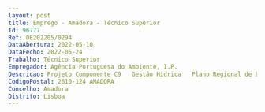 ```yaml
--- 
layout: post
title: Emprego - Amadora - Técnico Superior
Id: 96777
Ref: OE202205/0294
DataAbertura: 2022-05-10
DataFecho: 2022-05-24
Trabalho: Técnico Superior
Empregador: Agência Portuguesa do Ambiente, I.P.
Descricao: Projeto Componente C9   Gestão Hídrica   Plano Regional de Eficiência Hídrica do Algarve
CodigoPostal: 2610-124 AMADORA
Concelho: Amadora
Distrito: Lisboa
--- 
```

